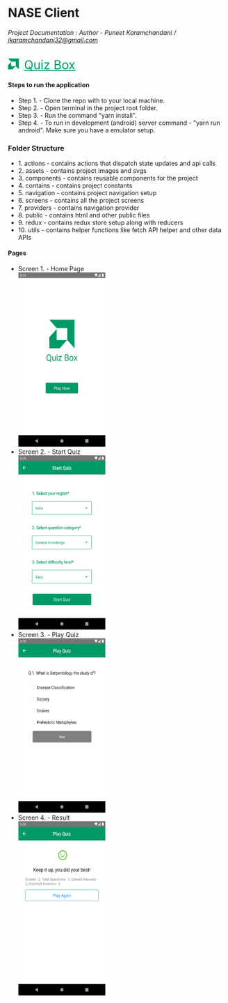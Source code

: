 # NASE Client <h6>Project Documentation : Author - Puneet Karamchandani / jkaramchandani32@gmail.com</h6>

<a style="color:#009a66;font-size:28px;" href="https://github.com/puneetkaramchandani/quizbox-mobile-app"><img style="margin-right:12px;" height="25" width="25" src="./src/assets/images/logo.png"/>Quiz Box</a>

#### Steps to run the application

<ul>
<li>Step 1. - Clone the repo with to your local machine.
</li>
<li>Step 2. - Open terminal in the project root folder.</li>
<li>Step 3. - Run the command "yarn install".</li>
<li>Step 4. - To run in development (android) server command - "yarn run android". Make sure you have a emulator setup.</li>
</ul>

### Folder Structure

<ul>
    <li>1. actions - contains actions that dispatch state updates and api calls</li>
    <li>2. assets - contains project images and svgs</li>
    <li>3. components - contains reusable components for the project</li>
    <li>4. contains  - contains project constants</li>
    <li>5. navigation - contains project navigation setup</li>
    <li>6. screens - contains all the project screens</li>
    <li>7. providers - contains navigation provider</li>
    <li>8. public - contains html and other public files</li>
    <li>9. redux - contains redux store setup along with reducers</li>
    <li>10. utils - contains helper functions like fetch API helper and other data APIs</li>
</ul>

#### Pages

<ul>
<li>Screen 1. - Home Page</li>
<img height="400" width="200" src="./src/assets/images/home.png"/>
<li>Screen 2. - Start Quiz</li>
<img height="400" width="200" src="./src/assets/images/startquiz.png"/>
<li>Screen 3. - Play Quiz</li>
<img height="400" width="200" src="./src/assets/images/playquiz.png"/>
<li>Screen 4. - Result</li>
<img height="400" width="200" src="./src/assets/images/result.png"/>
</ul>
